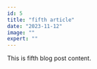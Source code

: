 ```yaml
---
id: 5
title: "fifth article"
date: "2023-11-12"
image: ""
expert: ""
---
```


This is fifth blog post content.
